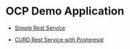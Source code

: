 # OCP Demo Application

- [Simple Rest Service](/ocp-demo-app/README.md)

- [CURD Rest Service with Postgresql](/ocp-demo-app-db/README.md)
